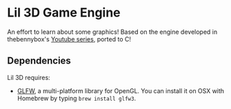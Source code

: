 # Lil 3D Game Engine

An effort to learn about some graphics! Based on the engine developed in
thebennybox's [Youtube series][yt], ported to C!

[yt]: https://www.youtube.com/playlist?list=PLEETnX-uPtBXP_B2yupUKlflXBznWIlL5

## Dependencies

Lil 3D requires:

- [GLFW][glfw], a multi-platform library for OpenGL. You can
install it on OSX with Homebrew by typing `brew install glfw3`.

[glfw]: https://www.glfw.org/
